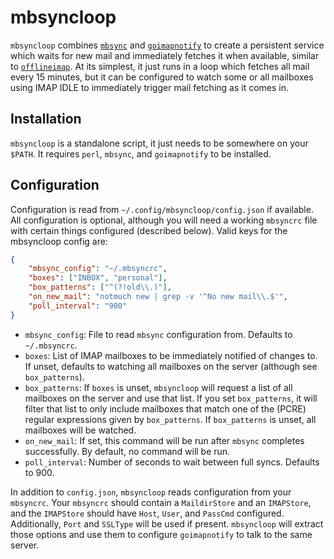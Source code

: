 # mbsyncloop

`mbsyncloop` combines [`mbsync`](https://isync.sourceforge.io/) and
[`goimapnotify`](https://gitlab.com/shackra/goimapnotify) to create a
persistent service which waits for new mail and immediately fetches it when
available, similar to [`offlineimap`](https://www.offlineimap.org/). At its
simplest, it just runs in a loop which fetches all mail every 15 minutes, but
it can be configured to watch some or all mailboxes using IMAP IDLE to
immediately trigger mail fetching as it comes in.

## Installation

`mbsyncloop` is a standalone script, it just needs to be somewhere on your
`$PATH`. It requires `perl`, `mbsync`, and `goimapnotify` to be installed.

## Configuration

Configuration is read from `~/.config/mbsyncloop/config.json` if available. All
configuration is optional, although you will need a working `mbsyncrc` file
with certain things configured (described below). Valid keys for the mbsyncloop
config are:

```json
{
    "mbsync_config": "~/.mbsyncrc",
    "boxes": ["INBOX", "personal"],
    "box_patterns": ["^(?!old\\.)"],
    "on_new_mail": "notmuch new | grep -v '^No new mail\\.$'",
    "poll_interval": "900"
}
```

* `mbsync_config`: File to read `mbsync` configuration from. Defaults to
  `~/.mbsyncrc`.
* `boxes`: List of IMAP mailboxes to be immediately notified of changes to. If
  unset, defaults to watching all mailboxes on the server (although see
  `box_patterns`).
* `box_patterns`: If `boxes` is unset, `mbsyncloop` will request a list of all
  mailboxes on the server and use that list. If you set `box_patterns`, it will
  filter that list to only include mailboxes that match one of the (PCRE)
  regular expressions given by `box_patterns`. If `box_patterns` is unset, all
  mailboxes will be watched.
* `on_new_mail`: If set, this command will be run after `mbsync` completes
  successfully. By default, no command will be run.
* `poll_interval`: Number of seconds to wait between full syncs. Defaults to
  900.

In addition to `config.json`, `mbsyncloop` reads configuration from your
`mbsyncrc`. Your `mbsyncrc` should contain a `MaildirStore` and an `IMAPStore`,
and the `IMAPStore` should have `Host`, `User`, and `PassCmd` configured.
Additionally, `Port` and `SSLType` will be used if present. `mbsyncloop` will
extract those options and use them to configure `goimapnotify` to talk to the
same server.
